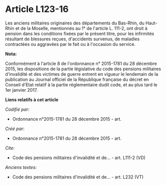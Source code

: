 # Article L123-16

Les anciens militaires originaires des départements du Bas-Rhin, du Haut-Rhin et de la Moselle, mentionnés au 1° de l'article
L. 111-2, ont droit à pension dans les conditions fixées par le présent titre, pour les infirmités résultant de blessures
reçues, d'accidents survenus, de maladies contractées ou aggravées par le fait ou à l'occasion du service.

**Nota:**

Conformément à l'article 8 de l'ordonnance n° 2015-1781 du 28 décembre 2015, les dispositions de la partie législative du
code des pensions militaires d'invalidité et des victimes de guerre entrent en vigueur le lendemain de la publication au
Journal officiel de la République française du décret en Conseil d'Etat relatif à la partie réglementaire dudit code, et au
plus tard le 1er janvier 2017.

**Liens relatifs à cet article**

_Codifié par_:

  - Ordonnance n°2015-1781 du 28 décembre 2015 - art.

_Créé par_:

  - Ordonnance n°2015-1781 du 28 décembre 2015 - art.

_Cite_:

  - Code des pensions militaires d'invalidité et de... - art. L111-2 (VD)

_Anciens textes_:

  - Code des pensions militaires d'invalidité et de... - art. L232 (VT)
